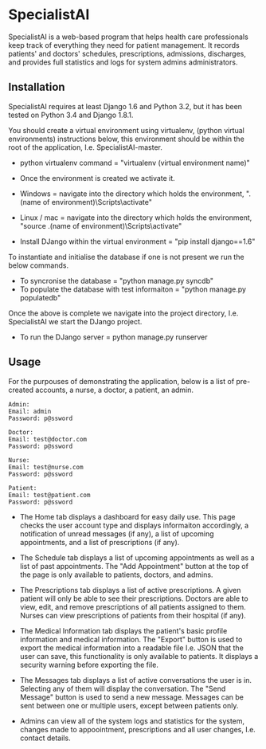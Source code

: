 # SpecialistAI

SpecialistAI is a web-based program that helps health care professionals 
keep track of everything they need for patient management. It records patients' 
and doctors' schedules, prescriptions, admissions, discharges, and provides 
full statistics and logs for system admins administrators.

## Installation

SpecialistAI requires at least Django 1.6 and Python 3.2, but it has been
tested on Python 3.4 and Django 1.8.1.

You should create a virtual environment using virtualenv, (python virtual environments)
instructions below, this environment should be within the root of the application, 
I.e. SpecialistAI-master.

+ python virtualenv command = "virtualenv (virtual environment name)"

+ Once the environment is created we activate it.

+ Windows = navigate into the directory which holds the environment, ".\(name of environment)\Scripts\activate"

+ Linux / mac = navigate into the directory which holds the environment, "source .\(name of environment)\Scripts\activate"

+ Install DJango within the virtual environment = "pip install django==1.6"

To instantiate and initialise the database if one is not present
we run the below commands.

+ To syncronise the database = "python manage.py syncdb"
+ To populate the database with test informaiton = "python manage.py populatedb"

Once the above is complete we navigate into the project directory, I.e. SpecialistAI
we start the DJango project.

+ To run the DJango server = python manage.py runserver

## Usage

For the purpouses of demonstrating the application, below is a list of pre-created accounts, 
a nurse,
a doctor, 
a patient,
an admin.

    Admin:
    Email: admin
    Password: p@ssword

    Doctor:
    Email: test@doctor.com
    Password: p@ssword

    Nurse:
    Email: test@nurse.com
    Password: p@ssword

    Patient:
    Email: test@patient.com
    Password: p@ssword

+ The Home tab displays a dashboard for easy daily use. This page checks the user account type and displays informaiton accordingly, 
a notification of unread messages (if any), a list of upcoming appointments, and a list of prescriptions (if any).

+ The Schedule tab displays a list of upcoming appointments as well as a list of
past appointments. The "Add Appointment" button at the top of the page is
only available to patients, doctors, and admins. 

+ The Prescriptions tab displays a list of active prescriptions. A given patient
will only be able to see their prescriptions. Doctors are able to view, edit,
and remove prescriptions of all patients assigned to them. 
Nurses can view prescriptions of patients from their hospital (if any).

+ The Medical Information tab displays the patient's basic profile information and
medical information. The "Export" button is used to export the medical information
into a readable file I.e. JSON that the user can save, this functionality is only available to patients. 
It displays a security warning before exporting the file.

+ The Messages tab displays a list of active conversations the user is in. Selecting
any of them will display the conversation. The "Send Message" button is used to send
a new message. Messages can be sent between one or multiple users, except between
patients only.

+ Admins can view all of the system logs and statistics for the system, changes made to appoointment, prescriptions and all user changes, I.e. contact details.